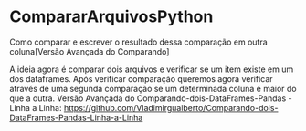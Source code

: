 # CompararArquivosPython
Como comparar e escrever o resultado dessa comparação em outra coluna[Versão Avançada do Comparando]

A ideia agora é comparar dois arquivos e verificar se um item existe em um dos dataframes. Após verificar comparação queremos agora verificar através de uma segunda comparação se um determinada coluna é maior do que a outra. Versão Avançada do Comparando-dois-DataFrames-Pandas - Linha a Linha: https://github.com/Vladimirgualberto/Comparando-dois-DataFrames-Pandas-Linha-a-Linha
